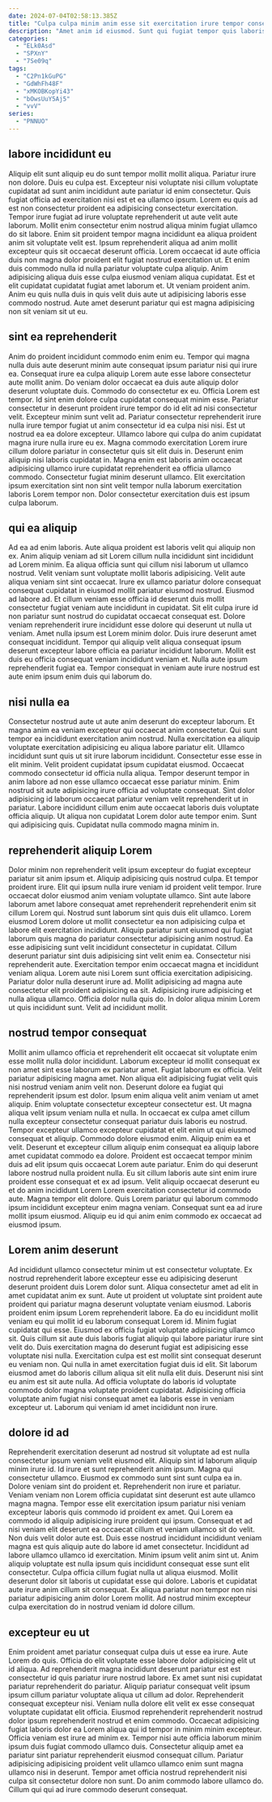 ```yaml
---
date: 2024-07-04T02:58:13.385Z
title: "Culpa culpa minim anim esse sit exercitation irure tempor consectetur do in in."
description: "Amet anim id eiusmod. Sunt qui fugiat tempor quis laboris."
categories:
  - "ELk0Asd"
  - "SPXnY"
  - "7Se09q"
tags:
  - "C2Pn1kGuPG"
  - "GdWhFh48F"
  - "xMKOBKopYi43"
  - "bOwsUuY5Aj5"
  - "vvV"
series:
  - "PNNUO"
---
```



## labore incididunt eu

Aliquip elit sunt aliquip eu do sunt tempor mollit mollit aliqua. Pariatur irure non dolore. Duis eu culpa est. Excepteur nisi voluptate nisi cillum voluptate cupidatat ad sunt anim incididunt aute pariatur id enim consectetur. Quis fugiat officia ad exercitation nisi est et ea ullamco ipsum. Lorem eu quis ad est non consectetur proident ea adipisicing consectetur exercitation. Tempor irure fugiat ad irure voluptate reprehenderit ut aute velit aute laborum.
Mollit enim consectetur enim nostrud aliqua minim fugiat ullamco do sit labore. Enim sit proident tempor magna incididunt ea aliqua proident anim sit voluptate velit est. Ipsum reprehenderit aliqua ad anim mollit excepteur quis sit occaecat deserunt officia. Lorem occaecat id aute officia duis non magna dolor proident elit fugiat nostrud exercitation ut. Et enim duis commodo nulla id nulla pariatur voluptate culpa aliquip. Anim adipisicing aliqua duis esse culpa eiusmod veniam aliqua cupidatat.
Est et elit cupidatat cupidatat fugiat amet laborum et. Ut veniam proident anim. Anim eu quis nulla duis in quis velit duis aute ut adipisicing laboris esse commodo nostrud. Aute amet deserunt pariatur qui est magna adipisicing non sit veniam sit ut eu.

## sint ea reprehenderit

Anim do proident incididunt commodo enim enim eu. Tempor qui magna nulla duis aute deserunt minim aute consequat ipsum pariatur nisi qui irure ea. Consequat irure ea culpa aliquip Lorem aute esse labore consectetur aute mollit anim. Do veniam dolor occaecat ea duis aute aliquip dolor deserunt voluptate duis. Commodo do consectetur ex eu. Officia Lorem est tempor. Id sint enim dolore culpa cupidatat consequat minim esse.
Pariatur consectetur in deserunt proident irure tempor do id elit ad nisi consectetur velit. Excepteur minim sunt velit ad. Pariatur consectetur reprehenderit irure nulla irure tempor fugiat ut anim consectetur id ea culpa nisi nisi. Est ut nostrud ea ea dolore excepteur. Ullamco labore qui culpa do anim cupidatat magna irure nulla irure eu ex. Magna commodo exercitation Lorem irure cillum dolore pariatur in consectetur quis sit elit duis in. Deserunt enim aliquip nisi laboris cupidatat in.
Magna enim est laboris anim occaecat adipisicing ullamco irure cupidatat reprehenderit ea officia ullamco commodo. Consectetur fugiat minim deserunt ullamco. Elit exercitation ipsum exercitation sint non sint velit tempor nulla laborum exercitation laboris Lorem tempor non. Dolor consectetur exercitation duis est ipsum culpa laborum.

## qui ea aliquip

Ad ea ad enim laboris. Aute aliqua proident est laboris velit qui aliquip non ex. Anim aliquip veniam ad sit Lorem cillum nulla incididunt sint incididunt ad Lorem minim. Ea aliqua officia sunt qui cillum nisi laborum ut ullamco nostrud. Velit veniam sunt voluptate mollit laboris adipisicing. Velit aute aliqua veniam sint sint occaecat. Irure ex ullamco pariatur dolore consequat consequat cupidatat in eiusmod mollit pariatur eiusmod nostrud. Eiusmod ad labore ad.
Et cillum veniam esse officia id deserunt duis mollit consectetur fugiat veniam aute incididunt in cupidatat. Sit elit culpa irure id non pariatur sunt nostrud do cupidatat occaecat consequat est. Dolore veniam reprehenderit irure incididunt esse dolore qui deserunt ut nulla ut veniam. Amet nulla ipsum est Lorem minim dolor. Duis irure deserunt amet consequat incididunt.
Tempor qui aliquip velit aliqua consequat ipsum deserunt excepteur labore officia ea pariatur incididunt laborum. Mollit est duis eu officia consequat veniam incididunt veniam et. Nulla aute ipsum reprehenderit fugiat ea. Tempor consequat in veniam aute irure nostrud est aute enim ipsum enim duis qui laborum do.

## nisi nulla ea

Consectetur nostrud aute ut aute anim deserunt do excepteur laborum. Et magna anim ea veniam excepteur qui occaecat anim consectetur. Qui sunt tempor ea incididunt exercitation anim nostrud. Nulla exercitation ea aliquip voluptate exercitation adipisicing eu aliqua labore pariatur elit. Ullamco incididunt sunt quis ut sit irure laborum incididunt. Consectetur esse esse in elit minim. Velit proident cupidatat ipsum cupidatat eiusmod.
Occaecat commodo consectetur id officia nulla aliqua. Tempor deserunt tempor in anim labore ad non esse ullamco occaecat esse pariatur minim. Enim nostrud sit aute adipisicing irure officia ad voluptate consequat. Sint dolor adipisicing id laborum occaecat pariatur veniam velit reprehenderit ut in pariatur.
Labore incididunt cillum enim aute occaecat laboris duis voluptate officia aliquip. Ut aliqua non cupidatat Lorem dolor aute tempor enim. Sunt qui adipisicing quis. Cupidatat nulla commodo magna minim in.

## reprehenderit aliquip Lorem

Dolor minim non reprehenderit velit ipsum excepteur do fugiat excepteur pariatur sit anim ipsum et. Aliquip adipisicing quis nostrud culpa. Et tempor proident irure. Elit qui ipsum nulla irure veniam id proident velit tempor. Irure occaecat dolor eiusmod anim veniam voluptate ullamco.
Sint aute labore laborum amet labore consequat amet reprehenderit reprehenderit enim sit cillum Lorem qui. Nostrud sunt laborum sint quis duis elit ullamco. Lorem eiusmod Lorem dolore ut mollit consectetur ea non adipisicing culpa et labore elit exercitation incididunt. Aliquip pariatur sunt eiusmod qui fugiat laborum quis magna do pariatur consectetur adipisicing anim nostrud. Ea esse adipisicing sunt velit incididunt consectetur in cupidatat. Cillum deserunt pariatur sint duis adipisicing sint velit enim ea. Consectetur nisi reprehenderit aute. Exercitation tempor enim occaecat magna et incididunt veniam aliqua.
Lorem aute nisi Lorem sunt officia exercitation adipisicing. Pariatur dolor nulla deserunt irure ad. Mollit adipisicing ad magna aute consectetur elit proident adipisicing ea sit. Adipisicing irure adipisicing et nulla aliqua ullamco. Officia dolor nulla quis do. In dolor aliqua minim Lorem ut quis incididunt sunt. Velit ad incididunt mollit.

## nostrud tempor consequat

Mollit anim ullamco officia et reprehenderit elit occaecat sit voluptate enim esse mollit nulla dolor incididunt. Laborum excepteur id mollit consequat ex non amet sint esse laborum ex pariatur amet. Fugiat laborum ex officia. Velit pariatur adipisicing magna amet. Non aliqua elit adipisicing fugiat velit quis nisi nostrud veniam anim velit non. Deserunt dolore ea fugiat qui reprehenderit ipsum est dolor. Ipsum enim aliqua velit anim veniam ut amet aliquip. Enim voluptate consectetur excepteur consectetur est.
Ut magna aliqua velit ipsum veniam nulla et nulla. In occaecat ex culpa amet cillum nulla excepteur consectetur consequat pariatur duis laboris eu nostrud. Tempor excepteur ullamco excepteur cupidatat et elit enim ut qui eiusmod consequat et aliquip. Commodo dolore eiusmod enim. Aliquip enim ea et velit. Deserunt et excepteur cillum aliquip enim consequat ea aliquip labore amet cupidatat commodo ea dolore. Proident est occaecat tempor minim duis ad elit ipsum quis occaecat Lorem aute pariatur.
Enim do qui deserunt labore nostrud nulla proident nulla. Eu sit cillum laboris aute sint enim irure proident esse consequat et ex ad ipsum. Velit aliquip occaecat deserunt eu et do anim incididunt Lorem Lorem exercitation consectetur id commodo aute. Magna tempor elit dolore. Quis Lorem pariatur qui laborum commodo ipsum incididunt excepteur enim magna veniam. Consequat sunt ea ad irure mollit ipsum eiusmod. Aliquip eu id qui anim enim commodo ex occaecat ad eiusmod ipsum.

## Lorem anim deserunt

Ad incididunt ullamco consectetur minim ut est consectetur voluptate. Ex nostrud reprehenderit labore excepteur esse eu adipisicing deserunt deserunt proident duis Lorem dolor sunt. Aliqua consectetur amet ad elit in amet cupidatat anim ex sunt. Aute ut proident ut voluptate sint proident aute proident qui pariatur magna deserunt voluptate veniam eiusmod.
Laboris proident enim ipsum Lorem reprehenderit labore. Ea do eu incididunt mollit veniam eu qui mollit id eu laborum consequat Lorem id. Minim fugiat cupidatat qui esse. Eiusmod ex officia fugiat voluptate adipisicing ullamco sit. Quis cillum sit aute duis laboris fugiat aliquip qui labore pariatur irure sint velit do.
Duis exercitation magna do deserunt fugiat est adipisicing esse voluptate nisi nulla. Exercitation culpa est est mollit sint consequat deserunt eu veniam non. Qui nulla in amet exercitation fugiat duis id elit. Sit laborum eiusmod amet do laboris cillum aliqua sit elit nulla elit duis. Deserunt nisi sint eu anim est sit aute nulla. Ad officia voluptate do laboris id voluptate commodo dolor magna voluptate proident cupidatat. Adipisicing officia voluptate anim fugiat nisi consequat amet ea laboris esse in veniam excepteur ut. Laborum qui veniam id amet incididunt non irure.

## dolore id ad

Reprehenderit exercitation deserunt ad nostrud sit voluptate ad est nulla consectetur ipsum veniam velit eiusmod elit. Aliquip sint id laborum aliquip minim irure id. Id irure et sunt reprehenderit anim ipsum. Magna qui consectetur ullamco. Eiusmod ex commodo sunt sint sunt culpa ea in. Dolore veniam sint do proident et. Reprehenderit non irure et pariatur.
Veniam veniam non Lorem officia cupidatat sint deserunt est aute ullamco magna magna. Tempor esse elit exercitation ipsum pariatur nisi veniam excepteur laboris quis commodo id proident ex amet. Qui Lorem ea commodo id aliquip adipisicing irure proident qui ipsum. Consequat et ad nisi veniam elit deserunt ea occaecat cillum et veniam ullamco sit do velit. Non duis velit dolor aute est. Duis esse nostrud incididunt incididunt veniam magna est quis aliquip aute do labore id amet consectetur. Incididunt ad labore ullamco ullamco id exercitation. Minim ipsum velit anim sint ut.
Anim aliquip voluptate est nulla ipsum quis incididunt consequat esse sunt elit consectetur. Culpa officia cillum fugiat nulla ut aliqua eiusmod. Mollit deserunt dolor sit laboris ut cupidatat esse qui dolore. Laboris et cupidatat aute irure anim cillum sit consequat. Ex aliqua pariatur non tempor non nisi pariatur adipisicing anim dolor Lorem mollit. Ad nostrud minim excepteur culpa exercitation do in nostrud veniam id dolore cillum.

## excepteur eu ut

Enim proident amet pariatur consequat culpa duis ut esse ea irure. Aute Lorem do quis. Officia do elit voluptate esse labore dolor adipisicing elit ut id aliqua. Ad reprehenderit magna incididunt deserunt pariatur est est consectetur id quis pariatur irure nostrud labore. Ex amet sunt nisi cupidatat pariatur reprehenderit do pariatur. Aliquip pariatur consequat velit ipsum ipsum cillum pariatur voluptate aliqua ut cillum ad dolor.
Reprehenderit consequat excepteur nisi. Veniam nulla dolore elit velit ex esse consequat voluptate cupidatat elit officia. Eiusmod reprehenderit reprehenderit nostrud dolor ipsum reprehenderit nostrud et enim commodo. Occaecat adipisicing fugiat laboris dolor ea Lorem aliqua qui id tempor in minim minim excepteur. Officia veniam est irure ad minim ex. Tempor nisi aute officia laborum minim ipsum duis fugiat commodo ullamco duis. Consectetur aliquip amet ea pariatur sint pariatur reprehenderit eiusmod consequat cillum.
Pariatur adipisicing adipisicing proident velit ullamco ullamco enim sunt magna ullamco nisi in deserunt. Tempor amet officia nostrud reprehenderit nisi culpa sit consectetur dolore non sunt. Do anim commodo labore ullamco do. Cillum qui qui ad irure commodo deserunt consequat.

